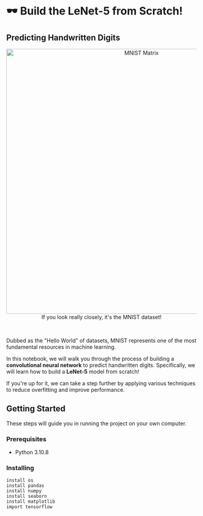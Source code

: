 # 🕶️ Build the LeNet-5 from Scratch!

## Predicting Handwritten Digits

<div align="center">
    <img src="MNIST Background Edited" alt="MNIST Matrix" style="width: 700px;"> 
</div>
<div align="center">
  If you look really closely, it's the MNIST dataset!
</div>

<div>
    
&nbsp;
    
Dubbed as the "Hello World" of datasets, MNIST represents one of the most fundamental resources in machine learning. 

In this notebook, we will walk you through the process of building a **convolutional neural network** to predict handwritten digits. Specifically, we will learn how to build a **LeNet-5** model from scratch! 

If you're up for it, we can take a step further by applying various techniques to reduce overfitting and improve performance.

## Getting Started

These steps will guide you in running the project on your own computer.

### Prerequisites

* Python 3.10.8

### Installing

```
install os
install pandas
install numpy
install seaborn
install matplotlib
import tensorflow 
```
</div>
